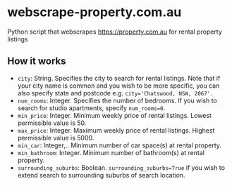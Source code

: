 # webscrape-property.com.au
Python script that webscrapes https://property.com.au for rental property listings

## How it works
* `city`: String. Specifies the city to search for rental listings. Note that if your city name is common and you wish to be more specific, you can also specify state and postcode e.g. `city='Chatswood, NSW, 2067'`.
* `num_rooms`: Integer. Specifies the number of bedrooms. If you wish to search for studio apartments, specify `num_rooms=0`.
* `min_price`: Integer. Minimum weekly price of rental listings. Lowest permissible value is 50.
* `max_price`: Integer. Maximum weekly price of rental listings. Highest permissible value is 5000.
* `min_car`: Integer,.. Minimum number of car space(s) at rental property.
* `min_bathroom`: Integer. Minimum number of bathroom(s) at rental property.
* `surrounding_suburbs`: Boolean. `surrounding_suburbs=True` if you wish to extend search to surrounding suburbs of search location.
